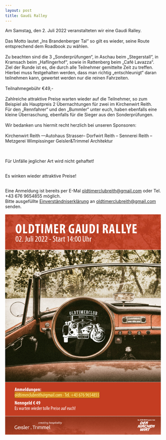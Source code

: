 ```yaml
---
layout: post
title: Gaudi Ralley
---
```

Am Samstag, den 2. Juli 2022 veranstalteten wir eine Gaudi Ralley.<br/>
<br/>
Das Motto lautet „Ins Brandenberger Tal“ so gilt es wieder, seine Route entsprechend dem Roadbook zu wählen. <br/><br/>
Zu beachten sind die 3 „Sonderprüfungen“, in Aschau beim „Stegerstall“, in Kramsach beim „Haflingerhof“, sowie in Rattenberg beim „Café Lavazza“. Ziel der Runde ist es, die durch alle Teilnehmer gemittelte Zeit zu treffen.<br/> 
Hierbei muss festgehalten werden, dass man richtig „entschleunigt“ daran teilnehmen kann, gewertet werden nur die reinen Fahrzeiten.<br/><br/>
Teilnahmegebühr €49,-<br/><br/>
Zahlreiche attraktive Preise warten wieder auf die Teilnehmer, so zum Beispiel als Hauptpreis 2 Übernachtungen für zwei im Kirchenwirt Reith.<br/>
Für den „Rennfahrer“ und den „Bummler“ unter euch, haben ebenfalls eine kleine Überraschung, ebenfalls für die Sieger aus den Sonderprüfungen.<br/>
<br/>
Wir bedanken uns hiermit recht herzlich bei unseren Sponsoren:
<br/><br/>
Kirchenwirt Reith ––Autohaus Strasser– Dorfwirt Reith – Sennerei Reith – Metzgerei Wimpissinger Geisler&Trimmel Architektur

<br/><br/>
Für Unfälle jeglicher Art wird nicht gehaftet!<br/><br/>

Es winken wieder attraktive Preise!<br/><br/>

Eine Anmeldung ist bereits per E-Mal oldtimerclubreith@gmail.com oder Tel. +43 676 9654855 möglich.<br/>
Bitte ausgefüllte <a href="/pdf/2022-Anmeldung-Einverstaendniserklaerung.pdf">Einverständniserklärung</a> an <a href="mailto:oldtimerclubreith@gmail.com">oldtimerclubreith@gmail.com</a> senden.<br/><br/>
[![](/img/wertungsfahrt-2022-plakat.png)](/img/wertungsfahrt-2022-plakat.png)


